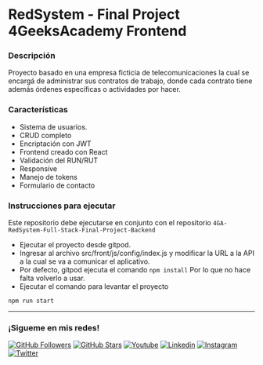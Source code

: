 # RedSystem - Final Project 4GeeksAcademy Frontend

### Descripción
<p>Proyecto basado en una empresa ficticia de telecomunicaciones la cual se encargá de administrar sus contratos de trabajo, donde cada contrato tiene además órdenes específicas o actividades por hacer.</p>

### Características
- Sistema de usuarios.
- CRUD completo
- Encriptación con JWT
- Frontend creado con React
- Validación del RUN/RUT
- Responsive
- Manejo de tokens
- Formulario de contacto

### Instrucciones para ejecutar

Este repositorio debe ejecutarse en conjunto con el repositorio `4GA-RedSystem-Full-Stack-Final-Project-Backend`
- Ejecutar el proyecto desde gitpod.
- Ingresar al archivo src/front/js/config/index.js y modificar la URL a la API a la cual se va a comunicar el aplicativo.
- Por defecto, gitpod ejecuta el comando `npm install` Por lo que no hace falta volverlo a usar.
- Ejecutar  el comando para levantar el proyecto
```
npm run start
```

<hr/>
<h3>¡Sigueme en mis redes!</h3>

[![GitHub Followers](https://img.shields.io/github/followers/wotanCode?style=social)](https://github.com/wotanCode)
[![GitHub Stars](https://img.shields.io/github/stars/wotanCode?style=social)](https://github.com/wotanCode)
[![Youtube](https://img.shields.io/badge/Youtube-FF0000?&logo=Youtube&logoColor=white&labelColor=101010)](https://www.youtube.com/channel/UCwISu2hFg7EpOIZ8aV7iS6g?sub_confirmation=1)
[![Linkedin](https://img.shields.io/badge/Linkedin-00d8fd?&logo=linkedin&logoColor=white&labelColor=101010)](https://www.linkedin.com/in/pedro-yanez/)
[![Instagram](https://img.shields.io/badge/Instagram-E4405F?&logo=instagram&logoColor=white&labelColor=101010)](https://www.instagram.com/pedroelhumano/?theme=dark)
[![Twitter](https://img.shields.io/badge/Twitter-1DA1F2?&logo=twitter&logoColor=white&labelColor=101010)](https://www.twitter.com/pedroelhumano)
